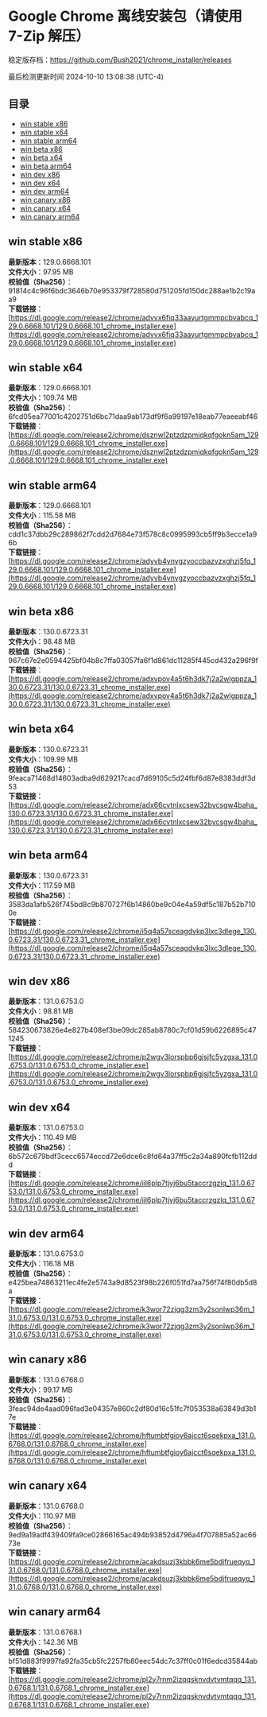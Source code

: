 # Google Chrome 离线安装包（请使用 7-Zip 解压）
稳定版存档：<https://github.com/Bush2021/chrome_installer/releases>

最后检测更新时间
2024-10-10 13:08:38 (UTC-4)

## 目录
* [win stable x86](https://github.com/Bush2021/chrome_installer?tab=readme-ov-file#win-stable-x86)
* [win stable x64](https://github.com/Bush2021/chrome_installer?tab=readme-ov-file#win-stable-x64)
* [win stable arm64](https://github.com/Bush2021/chrome_installer?tab=readme-ov-file#win-stable-arm64)
* [win beta x86](https://github.com/Bush2021/chrome_installer?tab=readme-ov-file#win-beta-x86)
* [win beta x64](https://github.com/Bush2021/chrome_installer?tab=readme-ov-file#win-beta-x64)
* [win beta arm64](https://github.com/Bush2021/chrome_installer?tab=readme-ov-file#win-beta-arm64)
* [win dev x86](https://github.com/Bush2021/chrome_installer?tab=readme-ov-file#win-dev-x86)
* [win dev x64](https://github.com/Bush2021/chrome_installer?tab=readme-ov-file#win-dev-x64)
* [win dev arm64](https://github.com/Bush2021/chrome_installer?tab=readme-ov-file#win-dev-arm64)
* [win canary x86](https://github.com/Bush2021/chrome_installer?tab=readme-ov-file#win-canary-x86)
* [win canary x64](https://github.com/Bush2021/chrome_installer?tab=readme-ov-file#win-canary-x64)
* [win canary arm64](https://github.com/Bush2021/chrome_installer?tab=readme-ov-file#win-canary-arm64)

## win stable x86
**最新版本**：129.0.6668.101  
**文件大小**：97.95 MB  
**校验值（Sha256）**：91814c4c96f6bdc3646b70e953379f728580d751205fd150dc288ae1b2c19aa9  
**下载链接**：[https://dl.google.com/release2/chrome/advvx6fiq33aayurtgmmpcbvabcq_129.0.6668.101/129.0.6668.101_chrome_installer.exe](https://dl.google.com/release2/chrome/advvx6fiq33aayurtgmmpcbvabcq_129.0.6668.101/129.0.6668.101_chrome_installer.exe)  

## win stable x64
**最新版本**：129.0.6668.101  
**文件大小**：109.74 MB  
**校验值（Sha256）**：6fcd05ea77001c4202751d6bc71daa9ab173df9f6a99197e18eab77eaeeabf46  
**下载链接**：[https://dl.google.com/release2/chrome/dsznwl2ptzdzpmiqkqfgokn5am_129.0.6668.101/129.0.6668.101_chrome_installer.exe](https://dl.google.com/release2/chrome/dsznwl2ptzdzpmiqkqfgokn5am_129.0.6668.101/129.0.6668.101_chrome_installer.exe)  

## win stable arm64
**最新版本**：129.0.6668.101  
**文件大小**：115.58 MB  
**校验值（Sha256）**：cdd1c37dbb29c289862f7cdd2d7684e73f578c8c0995993cb5ff9b3ecce1a96b  
**下载链接**：[https://dl.google.com/release2/chrome/adyvb4ynygzyoccbazvzxghzj5fq_129.0.6668.101/129.0.6668.101_chrome_installer.exe](https://dl.google.com/release2/chrome/adyvb4ynygzyoccbazvzxghzj5fq_129.0.6668.101/129.0.6668.101_chrome_installer.exe)  

## win beta x86
**最新版本**：130.0.6723.31  
**文件大小**：98.48 MB  
**校验值（Sha256）**：967c67e2e0594425bf04b8c7ffa03057fa6f1d861dc11285f445cd432a296f9f  
**下载链接**：[https://dl.google.com/release2/chrome/adxvpov4a5t6h3dk7j2a2wlgppza_130.0.6723.31/130.0.6723.31_chrome_installer.exe](https://dl.google.com/release2/chrome/adxvpov4a5t6h3dk7j2a2wlgppza_130.0.6723.31/130.0.6723.31_chrome_installer.exe)  

## win beta x64
**最新版本**：130.0.6723.31  
**文件大小**：109.99 MB  
**校验值（Sha256）**：9feaca71468d14603adba9d629217cacd7d69105c5d24fbf6d87e8383ddf3d53  
**下载链接**：[https://dl.google.com/release2/chrome/adx66cvtnlxcsew32bycsgw4baha_130.0.6723.31/130.0.6723.31_chrome_installer.exe](https://dl.google.com/release2/chrome/adx66cvtnlxcsew32bycsgw4baha_130.0.6723.31/130.0.6723.31_chrome_installer.exe)  

## win beta arm64
**最新版本**：130.0.6723.31  
**文件大小**：117.59 MB  
**校验值（Sha256）**：3583da1afb526f745bd8c9b870727f6b14860be9c04e4a59df5c187b52b7100e  
**下载链接**：[https://dl.google.com/release2/chrome/i5q4a57sceagdvkp3lxc3dlege_130.0.6723.31/130.0.6723.31_chrome_installer.exe](https://dl.google.com/release2/chrome/i5q4a57sceagdvkp3lxc3dlege_130.0.6723.31/130.0.6723.31_chrome_installer.exe)  

## win dev x86
**最新版本**：131.0.6753.0  
**文件大小**：98.81 MB  
**校验值（Sha256）**：584230673826e4e827b408ef3be09dc285ab8780c7cf01d59b6226895c471245  
**下载链接**：[https://dl.google.com/release2/chrome/p2wgv3lorspbp6gjsjfc5yzgxa_131.0.6753.0/131.0.6753.0_chrome_installer.exe](https://dl.google.com/release2/chrome/p2wgv3lorspbp6gjsjfc5yzgxa_131.0.6753.0/131.0.6753.0_chrome_installer.exe)  

## win dev x64
**最新版本**：131.0.6753.0  
**文件大小**：110.49 MB  
**校验值（Sha256）**：6b572c679bdf3cecc6574eccd72e6dce6c8fd64a37ff5c2a34a890fcfb112ddd  
**下载链接**：[https://dl.google.com/release2/chrome/iil6plp7tjyj6bu5taccrzgzlq_131.0.6753.0/131.0.6753.0_chrome_installer.exe](https://dl.google.com/release2/chrome/iil6plp7tjyj6bu5taccrzgzlq_131.0.6753.0/131.0.6753.0_chrome_installer.exe)  

## win dev arm64
**最新版本**：131.0.6753.0  
**文件大小**：116.18 MB  
**校验值（Sha256）**：e425bea74863211ec4fe2e5743a9d8523f98b226f051fd7aa756f74f80db5d8a  
**下载链接**：[https://dl.google.com/release2/chrome/k3wor72zjqg3zm3y2sonlwp36m_131.0.6753.0/131.0.6753.0_chrome_installer.exe](https://dl.google.com/release2/chrome/k3wor72zjqg3zm3y2sonlwp36m_131.0.6753.0/131.0.6753.0_chrome_installer.exe)  

## win canary x86
**最新版本**：131.0.6768.0  
**文件大小**：99.17 MB  
**校验值（Sha256）**：3feac94de4aad096fad3e04357e860c2df80d16c51fc7f053538a63849d3b17e  
**下载链接**：[https://dl.google.com/release2/chrome/hftumbtfgioy6ajcct6sqekpxa_131.0.6768.0/131.0.6768.0_chrome_installer.exe](https://dl.google.com/release2/chrome/hftumbtfgioy6ajcct6sqekpxa_131.0.6768.0/131.0.6768.0_chrome_installer.exe)  

## win canary x64
**最新版本**：131.0.6768.0  
**文件大小**：110.97 MB  
**校验值（Sha256）**：9ed9a19adf439409fa9ce02866165ac494b93852d4796a4f707885a52ac6673e  
**下载链接**：[https://dl.google.com/release2/chrome/acakdsuzj3kbbk6me5bdjfrueqyq_131.0.6768.0/131.0.6768.0_chrome_installer.exe](https://dl.google.com/release2/chrome/acakdsuzj3kbbk6me5bdjfrueqyq_131.0.6768.0/131.0.6768.0_chrome_installer.exe)  

## win canary arm64
**最新版本**：131.0.6768.1  
**文件大小**：142.36 MB  
**校验值（Sha256）**：bf51d883f9997fa92fa35cb5fc2257fb80eec54dc7c37ff0c01f6edcd35844ab  
**下载链接**：[https://dl.google.com/release2/chrome/pl2y7rnm2izqqsknvdvtvmtqqq_131.0.6768.1/131.0.6768.1_chrome_installer.exe](https://dl.google.com/release2/chrome/pl2y7rnm2izqqsknvdvtvmtqqq_131.0.6768.1/131.0.6768.1_chrome_installer.exe)  


